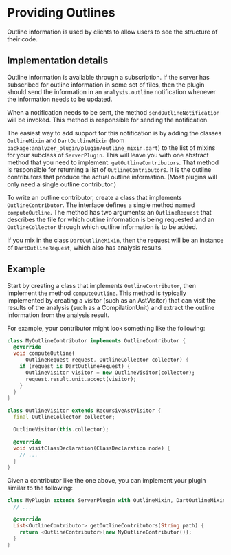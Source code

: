 # Providing Outlines

Outline information is used by clients to allow users to see the structure of
their code.

## Implementation details

Outline information is available through a subscription. If the server has
subscribed for outline information in some set of files, then the plugin should
send the information in an `analysis.outline` notification whenever the
information needs to be updated.

When a notification needs to be sent, the method `sendOutlineNotification` will
be invoked. This method is responsible for sending the notification.

The easiest way to add support for this notification is by adding the classes
`OutlineMixin` and `DartOutlineMixin` (from
`package:analyzer_plugin/plugin/outline_mixin.dart`) to the list of mixins
for your subclass of `ServerPlugin`. This will leave you with one abstract
method that you need to implement: `getOutlineContributors`. That method is
responsible for returning a list of `OutlineContributor`s. It is the outline
contributors that produce the actual outline information. (Most plugins will
only need a single outline contributor.)

To write an outline contributor, create a class that implements
`OutlineContributor`. The interface defines a single method named
`computeOutline`. The method has two arguments: an `OutlineRequest` that
describes the file for which outline information is being requested and an
`OutlineCollector` through which outline information is to be added.

If you mix in the class `DartOutlineMixin`, then the request will be an instance
of `DartOutlineRequest`, which also has analysis results.

## Example

Start by creating a class that implements `OutlineContributor`, then
implement the method `computeOutline`. This method is typically implemented
by creating a visitor (such as an AstVisitor) that can visit the results of the
analysis (such as a CompilationUnit) and extract the outline information from
the analysis result.

For example, your contributor might look something like the following:

```dart
class MyOutlineContributor implements OutlineContributor {
  @override
  void computeOutline(
      OutlineRequest request, OutlineCollector collector) {
    if (request is DartOutlineRequest) {
      OutlineVisitor visitor = new OutlineVisitor(collector);
      request.result.unit.accept(visitor);
    }
  }
}

class OutlineVisitor extends RecursiveAstVisitor {
  final OutlineCollector collector;

  OutlineVisitor(this.collector);

  @override
  void visitClassDeclaration(ClassDeclaration node) {
    // ...
  }
}
```

Given a contributor like the one above, you can implement your plugin similar to
the following:

```dart
class MyPlugin extends ServerPlugin with OutlineMixin, DartOutlineMixin {
  // ...

  @override
  List<OutlineContributor> getOutlineContributors(String path) {
    return <OutlineContributor>[new MyOutlineContributor()];
  }
}
```
